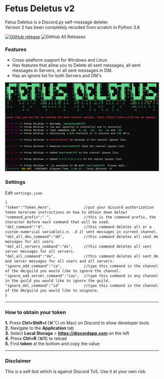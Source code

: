 # Fetus Deletus v2
Fetus Deletus is a Discord.py self-message deleter.  
Version 2 has been completely recoded from scratch in Python 3.8

[![GitHub release](https://img.shields.io/github/v/release/noto-rious/Fetus-Deletus?style=plastic)](https://github.com/noto-rious/Fetus-Deletus/releases) ![GitHub All Releases](https://img.shields.io/github/downloads/noto-rious/Fetus-Deletus/total?style=plastic)

### Features 
* Cross-platform support for Windows and Linux
* Has features that allow you to Delete all sent messages, all sent messages in Servers, or all sent messages in DM.
* Has an ignore list for both Servers and DM's

![](screenshot.png)

### Settings
Edit `settings.json`
```
{
"token":"Token_Here",               //put your discord authorization token here(see instructions on how to obtain down below)
"command_prefix":".",               //this is the command prefix, the character before each command that will be used.
"del_command":"d",                  //this command deletes all or a custom numerical variable(i.e. .d 2) sent messages in current channel.
"del_all_dms_command":"dd",         //this command deletes all sent dm messages for all users.
"del_all_servers_command":"ds",     //this command deletes all sent server messages for all servers.
"del_all_command":"da",             //this command deletes all sent dm and server messages for all users and all servers.
"ignore_add_command":"ia",          //type this command in the channel of the dm/guild you would like to ignore the channel.
"ignore_add_server_command":"ias",  //type this command in any channel in the guild you would like to ignore the guild.
"ignore_del_command":"id"           //type this command in the channel of the dm/guild you would like to unignore.
}
```
***
### How to obtain your token
**1.** Press **Ctrl+Shift+I** (⌘⌥I on Mac) on Discord to show developer tools<br/>
**2.** Navigate to the **Application** tab<br/>
**3.** Select **Local Storage** > **https://discordapp.com** on the left<br/>
**4.** Press **Ctrl+R** (⌘R) to reload<br/>
**5.** Find **token** at the bottom and copy the value<br/>
***
### Disclaimer
This is a self-bot which is against Discord ToS. Use it at your own risk.



